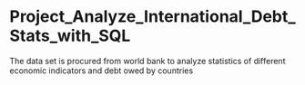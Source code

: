 # Project_Analyze_International_Debt_Stats_with_SQL
The data set is procured from world bank to analyze  statistics of different economic indicators and debt owed by countries
